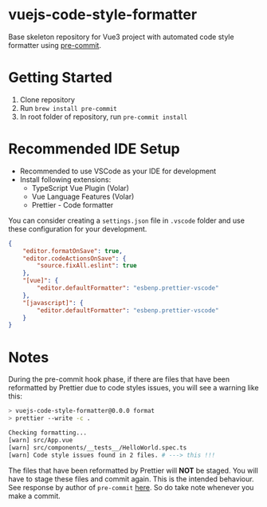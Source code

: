 # vuejs-code-style-formatter

Base skeleton repository for Vue3 project with automated code style formatter using [pre-commit](https://pre-commit.com/).

# Getting Started

1. Clone repository
2. Run `brew install pre-commit`
3. In root folder of repository, run `pre-commit install`
 <!-- 4. In root folder of repository, run `npm run setup` -->

# Recommended IDE Setup

-   Recommended to use VSCode as your IDE for development
-   Install following extensions:
    -   TypeScript Vue Plugin (Volar)
    -   Vue Language Features (Volar)
    -   Prettier - Code formatter

You can consider creating a `settings.json` file in `.vscode` folder and use these configuration for your development.

```json
{
    "editor.formatOnSave": true,
    "editor.codeActionsOnSave": {
        "source.fixAll.eslint": true
    },
    "[vue]": {
        "editor.defaultFormatter": "esbenp.prettier-vscode"
    },
    "[javascript]": {
        "editor.defaultFormatter": "esbenp.prettier-vscode"
    }
}
```

# Notes

During the pre-commit hook phase, if there are files that have been reformatted by Prettier due to code styles issues, you will see a warning like this:

```bash
> vuejs-code-style-formatter@0.0.0 format
> prettier --write -c .

Checking formatting...
[warn] src/App.vue
[warn] src/components/__tests__/HelloWorld.spec.ts
[warn] Code style issues found in 2 files. # ---> this !!!
```

The files that have been reformatted by Prettier will **NOT** be staged. You will have to stage these files and commit again. This is the intended behaviour. See response by author of `pre-commit` [here](https://stackoverflow.com/questions/64309766/prettier-using-pre-commit-com-does-not-re-stage-changes#answers). So do take note whenever you make a commit.
